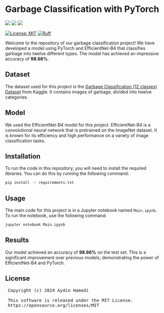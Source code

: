 # Garbage Classification with PyTorch

<img src="https://img.shields.io/badge/Python-FFD43B?style=for-the-badge&logo=python&logoColor=blue"/> <img src="https://img.shields.io/badge/Jupyter-F37626.svg?&style=for-the-badge&logo=Jupyter&logoColor=white"/>  <img src="https://img.shields.io/badge/PyTorch-EE4C2C?style=for-the-badge&logo=pytorch&logoColor=white"/> 

[![License: MIT](https://img.shields.io/badge/License-MIT-yellow.svg)](https://opensource.org/licenses/MIT)
[![Ruff](https://img.shields.io/endpoint?url=https://raw.githubusercontent.com/astral-sh/ruff/main/assets/badge/v2.json)](https://github.com/astral-sh/ruff)

Welcome to the repository of our garbage classification project! We have developed a model using PyTorch and EfficientNet-B4 that classifies garbage into twelve different types. The model has achieved an impressive accuracy of **98.66%**.

## Dataset

The dataset used for this project is the [Garbage Classification (12 classes) Dataset](https://www.kaggle.com/datasets/mostafaabla/garbage-classification) from Kaggle. It contains images of garbage, divided into twelve categories.

## Model

We used the EfficientNet-B4 model for this project. EfficientNet-B4 is a convolutional neural network that is pretrained on the ImageNet dataset. It is known for its efficiency and high performance on a variety of image classification tasks.

## Installation

To run the code in this repository, you will need to install the required libraries. You can do this by running the following command:

```bash
pip install -r requirements.txt
```

## Usage

The main code for this project is in a Jupyter notebook named `Main.ipynb`. To run the notebook, use the following command:

```bash
jupyter notebook Main.ipynb
```

## Results

Our model achieved an accuracy of **98.66%** on the test set. This is a significant improvement over previous models, demonstrating the power of EfficientNet-B4 and PyTorch.


## License
<pre>
 Copyright (c) 2024 Aydin Hamedi
 
 This software is released under the MIT License.
 https://opensource.org/licenses/MIT
</pre>